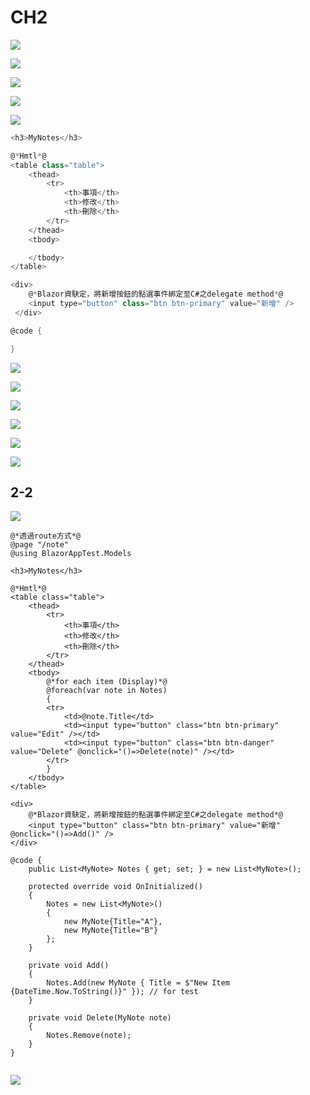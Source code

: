# CH2

![](../../.gitbook/assets/image%20%28444%29.png)

![](../../.gitbook/assets/image%20%28125%29.png)



![](../../.gitbook/assets/image%20%28333%29.png)

![](../../.gitbook/assets/image%20%28185%29.png)



![](../../.gitbook/assets/image%20%28477%29.png)

```csharp
<h3>MyNotes</h3>

@*Hmtl*@
<table class="table">
    <thead>
        <tr>
            <th>事項</th>
            <th>修改</th>
            <th>刪除</th>
        </tr>
    </thead>
    <tbody>

    </tbody>
</table>

<div>
    @*Blazor資駃定，將新增按鈕的點選事件綁定至C#之delegate method*@
    <input type="button" class="btn btn-primary" value="新增" />
 </div>

@code {

}

```

![](../../.gitbook/assets/image%20%28232%29.png)

![](../../.gitbook/assets/image%20%28392%29.png)

![](../../.gitbook/assets/image%20%28324%29.png)



![](../../.gitbook/assets/image%20%28319%29.png)



![](../../.gitbook/assets/image%20%28153%29.png)



![](../../.gitbook/assets/image%20%28462%29.png)

## 2-2

![](../../.gitbook/assets/image%20%28470%29.png)

```aspnet
@*透過route方式*@
@page "/note"
@using BlazorAppTest.Models

<h3>MyNotes</h3>

@*Hmtl*@
<table class="table">
    <thead>
        <tr>
            <th>事項</th>
            <th>修改</th>
            <th>刪除</th>
        </tr>
    </thead>
    <tbody>
        @*for each item (Display)*@
        @foreach(var note in Notes)
        {
        <tr>
            <td>@note.Title</td>
            <td><input type="button" class="btn btn-primary" value="Edit" /></td>
            <td><input type="button" class="btn btn-danger" value="Delete" @onclick="()=>Delete(note)" /></td>
        </tr>
        }
    </tbody>
</table>

<div>
    @*Blazor資駃定，將新增按鈕的點選事件綁定至C#之delegate method*@
    <input type="button" class="btn btn-primary" value="新增" @onclick="()=>Add()" />
</div>

@code {
    public List<MyNote> Notes { get; set; } = new List<MyNote>();

    protected override void OnInitialized()
    {
        Notes = new List<MyNote>()
        {
            new MyNote{Title="A"},
            new MyNote{Title="B"}
        };
    }

    private void Add()
    {
        Notes.Add(new MyNote { Title = $"New Item {DateTime.Now.ToString()}" }); // for test
    }

    private void Delete(MyNote note)
    {
        Notes.Remove(note);
    }
}


```

![](../../.gitbook/assets/image%20%28381%29.png)



